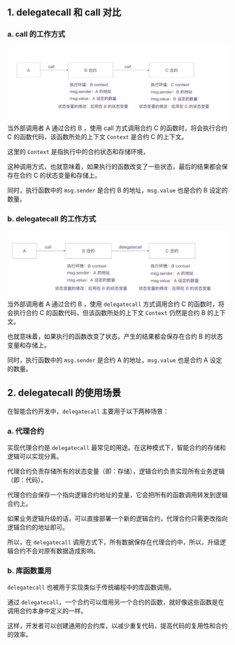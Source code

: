 ## 1. delegatecall 和 call 对比
### a. call 的工作方式
![](images/2024-06-26-09-09-31.png)
当外部调用者 A 通过合约 B ，使用 call 方式调用合约 C 的函数时，将会执行合约 C 的函数代码，该函数所处的上下文 `Context` 是合约 C 的上下文。

这里的 `Context` 是指执行中的合约状态和存储环境，

这种调用方式，也就意味着，如果执行的函数改变了一些状态，最后的结果都会保存在合约 C 的状态变量和存储上。

同时，执行函数中的 `msg.sender` 是合约 B 的地址，`msg.value` 也是合约 B 设定的数量。

### b. delegatecall 的工作方式
![](images/2024-06-26-09-08-30.png)
当外部调用者 A 通过合约 B ，使用 `delegatecall` 方式调用合约 C 的函数时，将会执行合约 C 的函数代码，但该函数所处的上下文 `Context` 仍然是合约 B 的上下文。

也就意味着，如果执行的函数改变了状态，产生的结果都会保存在合约 B 的状态变量和存储上。

同时，执行函数中的 `msg.sender` 是合约 A 的地址，`msg.value` 也是合约 A 设定的数量。

## 2. delegatecall 的使用场景
在智能合约开发中，`delegatecall` 主要用于以下两种场景：

### a. 代理合约
实现代理合约是 `delegatecall` 最常见的用途。在这种模式下，智能合约的存储和逻辑可以实现分离。

代理合约负责存储所有的状态变量（即：存储），逻辑合约负责实现所有业务逻辑（即：代码）。

代理合约会保存一个指向逻辑合约地址的变量，它会把所有的函数调用转发到逻辑合约上。

如果业务逻辑升级的话，可以直接部署一个新的逻辑合约，代理合约只需更改指向逻辑合约的地址即可。

所以，在 `delegatecall` 调用方式下，所有数据保存在代理合约中，所以，升级逻辑合约不会对原有数据造成影响。

 

### b. 库函数重用
`delegatecall` 也被用于实现类似于传统编程中的库函数调用。

通过 `delegatecall`，一个合约可以借用另一个合约的函数，就好像这些函数是在调用合约本身中定义的一样。

这样，开发者可以创建通用的合约库，以减少重复代码，提高代码的复用性和合约的效率。 
